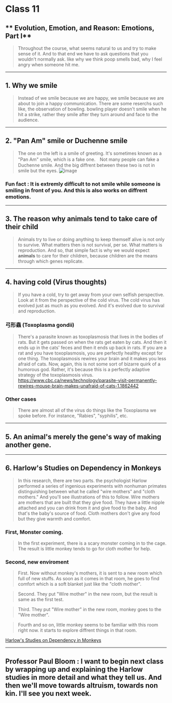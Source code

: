 Class 11
=

## ** Evolution, Emotion, and Reason: Emotions, Part I**

>Throughout the course, what seems natural to us and try to make sense of it. And to that end we have to ask questions that you wouldn't normally ask. like why we think poop smells bad, why I feel angry when someone hit me.
 ---
## 1. Why we smile

> Instead of we smile because we are happy, we smile because we are about to join a happy communication. There are some reserchs such like, the observation of bowling. bowling player doesn't smile when he hit a strike, rather they smile after they turn around and face to the audience.
 ---
## 2. "Pan Am" smile or Duchenne smile
>The one on the left is a smile of greeting. It's sometimes known as a "Pan Am" smile, which is a fake one.　Not many people can fake a Duchenne smile. And the big diffrent between these two is not in smile but the eyes.
![image](https://cdn.quizzclub.com/questions/2015-09/what-is-a-duchenne-smile_1.jpg)

### Fun fact : It is extremly difficult to not smile while someone is smiling in front of you. And this is also works on diffrent emotions.

 ---
## 3. The reason why animals tend to take care of their child
> Animals try to live or doing anything to keep themself alive is not only to survive. What matters then is not survival, per se. What matters is reproduction. And so, that simple fact is why we would expect __animals__ to care for their children, because children are the means through which genes replicate.
 ---

## 4. having cold (Virus thoughts)
> If you have a cold, try to get away from your own selfish perspective. Look at it from the perspective of the cold virus. The cold virus has evolved just as much as you evolved. And it's evolved due to survival and reproduction. 

### 弓形蟲 (Toxoplasma gondii)
>There's a parasite known as toxoplasmosis that lives in the bodies of rats. But it gets passed on when the rats get eaten by cats. And then it ends up in the cats' feces and then it ends up back in rats. If you are a rat and you have toxoplasmosis, you are perfectly healthy except for one thing. The toxoplasmosis rewires your brain and it makes you less afraid of cats. Now, again, this is not some sort of bizarre quirk of a humorous god. Rather, it's because this is a perfectly adaptive strategy of the toxoplasmosis virus.
 https://www.cbc.ca/news/technology/parasite-visit-permanently-rewires-mouse-brain-makes-unafraid-of-cats-1.1862442

 ### Other cases
 > There are almost all of the virus do things like the Toxoplasma we spoke before. For instance, "Rabies", "syphilis", etc.
 ---
 ## 5. An animal's merely the gene's way of making another gene.
 ---

 ## 6. Harlow's Studies on Dependency in Monkeys
 > In this research, there are two parts. the psychologist Harlow performed a series of ingenious experiments with nonhuman primates distinguishing between what he called "wire mothers" and "cloth mothers." And you'll see illustrations of this to follow. Wire mothers are mothers that are built that they give food. They have a little nipple attached and you can drink from it and give food to the baby. And that's the baby's source of food. Cloth mothers don't give any food but they give warmth and comfort.

 ### First, Monster coming.
 >In the first experiment, there is a scary monster coming in to the cage. The result is little monkey tends to go for cloth mother for help. 
 ### Second, new enviroment
 >First. Now without monkey's mothers, it is sent to a new room which full of new stuffs. As soon as it comes in that room, he goes to find comfort which is a soft blanket just like the "cloth mother".

 >Second. They put "Wire mother" in the new room, but the result is same as the first test.

 >Third. They put "Wire mother" in the new room, monkey goes to the "Wire mother".

 >Fourth and so on, little monkey seems to be familiar with this room right now. it starts to explore diffrent things in that room. 

 [Harlow's Studies on Dependency in Monkeys](https://www.youtube.com/watch?v=OrNBEhzjg8I)

 ---
## Professor Paul Bloom : I want to begin next class by wrapping up and explaining the Harlow studies in more detail and what they tell us. And then we'll move towards altruism, towards non kin. I'll see you next week.

